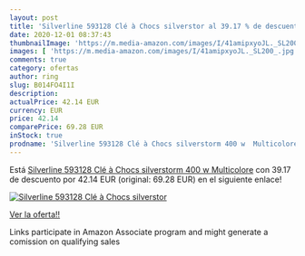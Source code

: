 ```yaml
---
layout: post
title: 'Silverline 593128 Clé à Chocs silverstor al 39.17 % de descuento'
date: 2020-12-01 08:37:43
thumbnailImage: 'https://m.media-amazon.com/images/I/41amipxyoJL._SL200_.jpg'
images: [ 'https://m.media-amazon.com/images/I/41amipxyoJL._SL200_.jpg' ]
comments: true
category: ofertas
author: ring
slug: B014FO4I1I
description:
actualPrice: 42.14 EUR
currency: EUR
price: 42.14
comparePrice: 69.28 EUR
inStock: true
prodname: 'Silverline 593128 Clé à Chocs silverstorm 400 w  Multicolore'
---
```


Está [Silverline 593128 Clé à Chocs silverstorm 400 w  Multicolore](https://www.amazon.fr/dp/B014FO4I1I/?tag=tolees0d-21) con 39.17 de descuento por 42.14 EUR (original: 69.28 EUR) en el siguiente enlace!

[![Silverline 593128 Clé à Chocs silverstor](https://m.media-amazon.com/images/I/41amipxyoJL._SL200_.jpg)](https://www.amazon.fr/dp/B014FO4I1I/?tag=tolees0d-21)

[Ver la oferta!!](https://www.amazon.fr/dp/B014FO4I1I/?tag=tolees0d-21)

Links participate in Amazon Associate program and might generate a comission on qualifying sales


